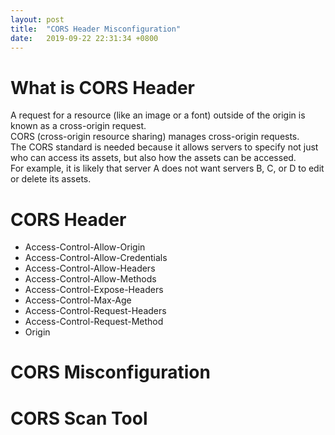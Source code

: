 ```yaml
---
layout: post
title:  "CORS Header Misconfiguration"
date:   2019-09-22 22:31:34 +0800
---
```


# What is CORS Header
A request for a resource (like an image or a font) outside of the origin is known as a cross-origin request. <br>
CORS (cross-origin resource sharing) manages cross-origin requests.
<br>
The CORS standard is needed because it allows servers to specify not just who can access its assets, but also how the assets can be accessed.<br>
For example, it is likely that server A does not want servers B, C, or D to edit or delete its assets.
<br>

# CORS Header
* Access-Control-Allow-Origin
* Access-Control-Allow-Credentials
* Access-Control-Allow-Headers
* Access-Control-Allow-Methods
* Access-Control-Expose-Headers
* Access-Control-Max-Age
* Access-Control-Request-Headers
* Access-Control-Request-Method
* Origin

# CORS Misconfiguration

# CORS Scan Tool
